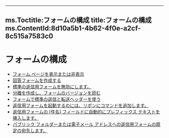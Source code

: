 

---
ms.Toctitle:フォームの構成
title:フォームの構成
ms.ContentId:8d10a5b1-4b62-4f0e-a2cf-8c515a7583c0
---
# フォームの構成


- [フォーム ページを表示または非表示](7efb2561-27f6-002e-8b7f-f1cffc0c8a4e.md)
- [回答フォームを作成する](1f7f6e89-abdf-0b7b-f6d0-85fdd75e7316.md)
- [標準の返信用フォームを無効にします。](b1a3f8fc-6400-9ae8-dab2-a4875ccaf92b.md)
- [分離を作成し、フォームのバージョンを読む](6c533327-ce16-169c-6c6a-dd6cecb0e3fb.md)
- [フォームで標準の返信と転送ヘッダーを使う](bec50290-e0ab-873b-501c-86c01ed4aedd.md)
- [返信用フォームを起動するのには、リボンにコマンドを追加します。](fedf64ec-6c4f-bc89-b144-f5105851c8fa.md)
- [返信用フォームの [件名] フィールドに自動的にプレフィックス テキストを挿入します。](8e35cbd6-1ce2-7a73-4365-9082b1c745e1.md)
- [パブリック フォルダーまたは電子メール アドレスへの返信用フォームの既定の宛先します。](f6986661-b42b-0421-cf08-cecad4e0e7b1.md)



